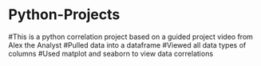 # Python-Projects

#This is a python correlation project based on a guided project video from Alex the Analyst
#Pulled data into a dataframe
#Viewed all data types of columns
#Used matplot and seaborn to view data correlations
